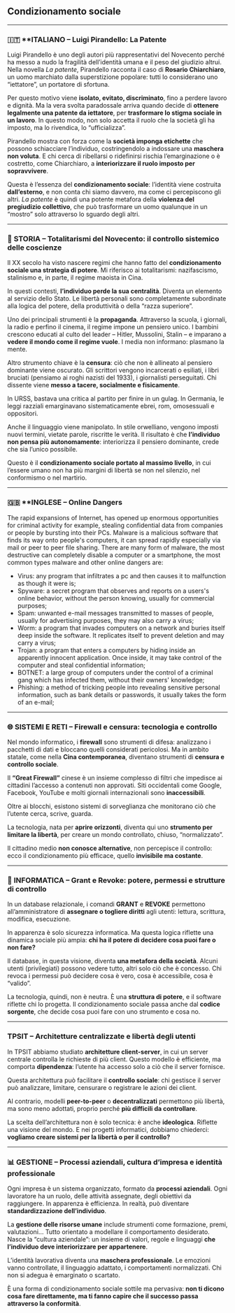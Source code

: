 ## Condizionamento sociale

---

### 🇮🇹 **ITALIANO – Luigi Pirandello: La Patente

Luigi Pirandello è uno degli autori più rappresentativi del Novecento perché ha messo a nudo la fragilità dell’identità umana e il peso del giudizio altrui. Nella novella _La patente_, Pirandello racconta il caso di **Rosario Chiarchiaro**, un uomo marchiato dalla superstizione popolare: tutti lo considerano uno “iettatore”, un portatore di sfortuna.

Per questo motivo viene **isolato, evitato, discriminato**, fino a perdere lavoro e dignità. Ma la vera svolta paradossale arriva quando decide di **ottenere legalmente una patente da iettatore**, per **trasformare lo stigma sociale in un lavoro**. In questo modo, non solo accetta il ruolo che la società gli ha imposto, ma lo rivendica, lo “ufficializza”.

Pirandello mostra con forza come la **società imponga etichette** che possono schiacciare l’individuo, costringendolo a indossare una **maschera non voluta**. E chi cerca di ribellarsi o ridefinirsi rischia l’emarginazione o è costretto, come Chiarchiaro, a **interiorizzare il ruolo imposto per sopravvivere**.

Questa è l’essenza del **condizionamento sociale**: l’identità viene costruita **dall’esterno**, e non conta chi siamo davvero, ma come ci percepiscono gli altri. _La patente_ è quindi una potente metafora della **violenza del pregiudizio collettivo**, che può trasformare un uomo qualunque in un “mostro” solo attraverso lo sguardo degli altri.

---

### 📜 **STORIA – Totalitarismi del Novecento: il controllo sistemico delle coscienze**

Il XX secolo ha visto nascere regimi che hanno fatto del **condizionamento sociale una strategia di potere**. Mi riferisco ai totalitarismi: nazifascismo, stalinismo e, in parte, il regime maoista in Cina.

In questi contesti, **l’individuo perde la sua centralità**. Diventa un elemento al servizio dello Stato. Le libertà personali sono completamente subordinate alla logica del potere, della produttività o della “razza superiore”.

Uno dei principali strumenti è la **propaganda**. Attraverso la scuola, i giornali, la radio e perfino il cinema, il regime impone un pensiero unico. I bambini crescono educati al culto del leader – Hitler, Mussolini, Stalin – e imparano a **vedere il mondo come il regime vuole**. I media non informano: plasmano la mente.

Altro strumento chiave è la **censura**: ciò che non è allineato al pensiero dominante viene oscurato. Gli scrittori vengono incarcerati o esiliati, i libri bruciati (pensiamo ai roghi nazisti del 1933), i giornalisti perseguitati. Chi dissente viene **messo a tacere, socialmente e fisicamente**.

In URSS, bastava una critica al partito per finire in un gulag. In Germania, le leggi razziali emarginavano sistematicamente ebrei, rom, omosessuali e oppositori.

Anche il linguaggio viene manipolato. In stile orwelliano, vengono imposti nuovi termini, vietate parole, riscritte le verità. Il risultato è che **l’individuo non pensa più autonomamente**: interiorizza il pensiero dominante, crede che sia l’unico possibile.

Questo è il **condizionamento sociale portato al massimo livello**, in cui l’essere umano non ha più margini di libertà se non nel silenzio, nel conformismo o nel martirio.

---

### 🇬🇧 **INGLESE – Online Dangers

The rapid expansions of Internet, has opened up enormous opportunities for criminal activity for example, stealing confidential data from companies or people by bursting into their PCs. 
Malware is a malicious software that finds its way onto people's computers, it can spread rapidly especially via mail or peer to peer file sharing. There are many form of malware, the most destructive can completely disable a computer or a smartphone, the most common types malware and other online dangers are:

- Virus: any program that infiltrates a pc and then causes it to malfunction as though it were is;
- Spyware: a secret program that observes and reports on a users's online behavior, without the person knowing, usually for commercial purposes;
- Spam: unwanted e-mail messages transmitted to masses of people, usually for advertising purposes, they may also carry a virus;
- Worm: a program that invades computers on a network and buries itself deep inside the software. It replicates itself to prevent deletion and may carry a virus;
- Trojan: a program that enters a computers by hiding inside an apparently innocent application. Once inside, it may take control of the computer and steal confidential information;
- BOTNET: a large group of computers under the control of a criminal gang which has infected them, without their owners' knowledge;
- Phishing: a method of tricking people into revealing sensitive personal information, such as bank details or passwords, it usually takes the form of an e-mail;

---

### 🌐 **SISTEMI E RETI – Firewall e censura: tecnologia e controllo**

Nel mondo informatico, i **firewall** sono strumenti di difesa: analizzano i pacchetti di dati e bloccano quelli considerati pericolosi. Ma in ambito statale, come nella **Cina contemporanea**, diventano strumenti di **censura e controllo sociale**.

Il **“Great Firewall”** cinese è un insieme complesso di filtri che impedisce ai cittadini l’accesso a contenuti non approvati. Siti occidentali come Google, Facebook, YouTube e molti giornali internazionali sono **inaccessibili**.

Oltre ai blocchi, esistono sistemi di sorveglianza che monitorano ciò che l’utente cerca, scrive, guarda.

La tecnologia, nata per **aprire orizzonti**, diventa qui uno **strumento per limitare la libertà**, per creare un mondo controllato, chiuso, “normalizzato”.

Il cittadino medio **non conosce alternative**, non percepisce il controllo: ecco il condizionamento più efficace, quello **invisibile ma costante**.

---

### 💾 **INFORMATICA – Grant e Revoke: potere, permessi e strutture di controllo**

In un database relazionale, i comandi **GRANT** e **REVOKE** permettono all’amministratore di **assegnare o togliere diritti** agli utenti: lettura, scrittura, modifica, esecuzione.

In apparenza è solo sicurezza informatica. Ma questa logica riflette una dinamica sociale più ampia: **chi ha il potere di decidere cosa puoi fare o non fare?**

Il database, in questa visione, diventa **una metafora della società**. Alcuni utenti (privilegiati) possono vedere tutto, altri solo ciò che è concesso. Chi revoca i permessi può decidere cosa è vero, cosa è accessibile, cosa è “valido”.
  

La tecnologia, quindi, non è neutra. È una **struttura di potere**, e il software riflette chi lo progetta. Il condizionamento sociale passa anche dal **codice sorgente**, che decide cosa puoi fare con uno strumento e cosa no.

---

### **TPSIT – Architetture centralizzate e libertà degli utenti**

In TPSIT abbiamo studiato **architetture client-server**, in cui un server centrale controlla le richieste di più client. Questo modello è efficiente, ma comporta **dipendenza**: l’utente ha accesso solo a ciò che il server fornisce.

Questa architettura può facilitare il **controllo sociale**: chi gestisce il server può analizzare, limitare, censurare o registrare le azioni dei client.

Al contrario, modelli **peer-to-peer** o **decentralizzati** permettono più libertà, ma sono meno adottati, proprio perché **più difficili da controllare**.

La scelta dell’architettura non è solo tecnica: è anche **ideologica**. Riflette una visione del mondo. E nei progetti informatici, dobbiamo chiederci: **vogliamo creare sistemi per la libertà o per il controllo?**

---

### 📊 **GESTIONE – Processi aziendali, cultura d’impresa e identità professionale**

Ogni impresa è un sistema organizzato, formato da **processi aziendali**. Ogni lavoratore ha un ruolo, delle attività assegnate, degli obiettivi da raggiungere. In apparenza è efficienza. In realtà, può diventare **standardizzazione dell’individuo**.

La **gestione delle risorse umane** include strumenti come formazione, premi, valutazioni… Tutto orientato a modellare il comportamento desiderato. Nasce la “cultura aziendale”: un insieme di valori, regole e linguaggi **che l’individuo deve interiorizzare per appartenere**.

L’identità lavorativa diventa una **maschera professionale**. Le emozioni vanno controllate, il linguaggio adattato, i comportamenti normalizzati. Chi non si adegua è emarginato o scartato.

È una forma di condizionamento sociale sottile ma pervasiva: **non ti dicono cosa fare direttamente, ma ti fanno capire che il successo passa attraverso la conformità**.